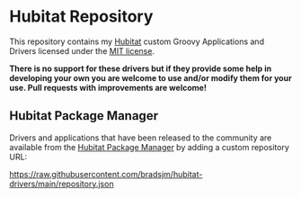 # Hubitat Repository

This repository contains my [Hubitat](https://www.hubitat.com) custom Groovy Applications and Drivers licensed under the [MIT license](LICENSE.md).

**There is no support for these drivers but if they provide some help in developing your own you are welcome to use and/or modify them for your use. Pull requests with improvements are welcome!**

## Hubitat Package Manager

Drivers and applications that have been released to the community are available from the [Hubitat Package Manager](https://hubitatpackagemanager.hubitatcommunity.com/) by adding a custom repository URL:

https://raw.githubusercontent.com/bradsjm/hubitat-drivers/main/repository.json
